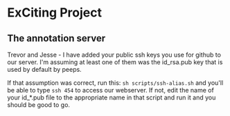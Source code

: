 # ExCiting Project


## The annotation server
Trevor and Jesse - I have added your public ssh keys you use for github to our server. I'm assuming at least one of them was the id_rsa.pub key that is used by default by peeps. 

If that assumption was correct, run this: `sh scripts/ssh-alias.sh` and you'll be able to type `ssh 454` to access our webserver.
If not, edit the name of your id_*.pub file to the appropriate name in that script and run it and you should be good to go. 


